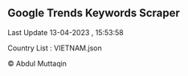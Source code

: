 

## Google Trends Keywords Scraper 
 
Last Update 13-04-2023 , 15:53:58

Country List :
VIETNAM.json



© Abdul Muttaqin 
